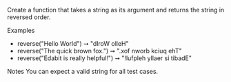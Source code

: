 Create a function that takes a string as its argument and returns the string in reversed order.

Examples
-   reverse("Hello World") ➞ "dlroW olleH"
-   reverse("The quick brown fox.") ➞ ".xof nworb kciuq ehT"
-   reverse("Edabit is really helpful!") ➞ "!lufpleh yllaer si          tibadE"

Notes
You can expect a valid string for all test cases.